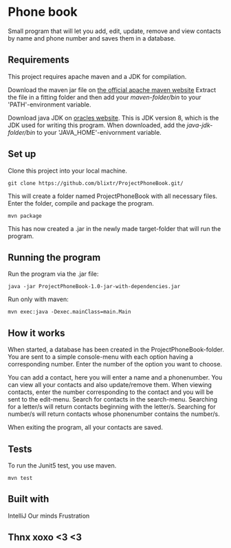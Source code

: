 # Phone book

Small program that will let you add, edit, update, remove and view contacts by name and phone number and saves them in a database.

## Requirements

This project requires apache maven and a JDK for compilation.

Download the maven jar file on [the official apache maven website](https://maven.apache.org/download.cgi)
Extract the file in a fitting folder and then add your *maven-folder/bin* to your 'PATH'-environment variable.

Download java JDK on [oracles website](https://www.oracle.com/technetwork/java/javase/downloads/jdk8-downloads-2133151.html). This
is JDK version 8, which is the JDK used for writing this program. 
When downloaded, add the *java-jdk-folder/bin* to your 'JAVA_HOME'-enivornment variable.

## Set up

Clone this project into your local machine. 

````
git clone https://github.com/blixtr/ProjectPhoneBook.git/
````

This will create a folder named ProjectPhoneBook with all necessary files. Enter the folder, compile and package the program.

````
mvn package
````
This has now created a .jar in the newly made target-folder that will run the program.

## Running the program

Run the program via the .jar file:

````
java -jar ProjectPhoneBook-1.0-jar-with-dependencies.jar
````
Run only with maven:

````
mvn exec:java -Dexec.mainClass=main.Main
````
## How it works

When started, a database has been created in the ProjectPhoneBook-folder. You are sent to a simple console-menu with each option having a corresponding number. Enter the number of the option you want to choose. 

You can add a contact, here you will enter a name and a phonenumber.
You can view all your contacts and also update/remove them. When viewing contacts, enter the number corresponding to the contact
and you will be sent to the edit-menu.
Search for contacts in the search-menu. Searching for a letter/s will return contacts beginning with the letter/s. Searching for number/s will return contacts whose phonenumber contains the number/s. 

When exiting the program, all your contacts are saved.

## Tests

To run the Junit5 test, you use maven.
````
mvn test
````
## Built with

IntelliJ
Our minds
Frustration

## Thnx xoxo <3 <3





